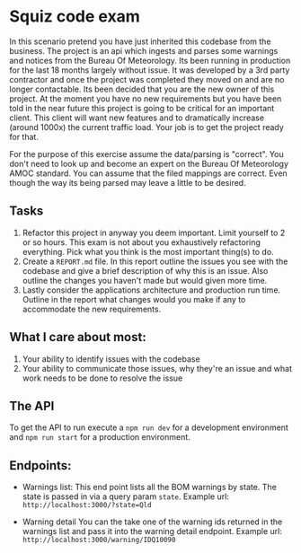 # Squiz code exam

In this scenario pretend you have just inherited this codebase from the business. The project is an api which ingests and parses some warnings and notices from the Bureau Of Meteorology. Its been running in production for the last 18 months largely without issue. It was developed by a 3rd party contractor and once the project was completed they moved on and are no longer contactable. Its been decided that you are the new owner of this project. At the moment you have no new requirements but you have been told in the near future this project is going to be critical for an important client. This client will want new features and to dramatically increase (around 1000x) the current traffic load. Your job is to get the project ready for that.

For the purpose of this exercise assume the data/parsing is "correct". You don't need to look up and become an expert on the Bureau Of Meteorology AMOC standard. You can assume that the filed mappings are correct. Even though the way its being parsed may leave a little to be desired.

## Tasks

1. Refactor this project in anyway you deem important. Limit yourself to 2 or so hours. This exam is not about you exhaustively refactoring everything. Pick what you think is the most important thing(s) to do.
2. Create a `REPORT.md` file. In this report outline the issues you see with the codebase and give a brief description of why this is an issue. Also outline the changes you haven't made but would given more time.
3. Lastly consider the applications architecture and production run time. Outline in the report what changes would you make if any to accommodate the new requirements.

## What I care about most:

1. Your ability to identify issues with the codebase
2. Your ability to communicate those issues, why they're an issue and what work needs to be done to resolve the issue

## The API

To get the API to run execute a `npm run dev` for a development environment and `npm run start` for a production environment.

## Endpoints:

- Warnings list:
  This end point lists all the BOM warnings by state. The state is passed in via a query param `state`.
  Example url: `http://localhost:3000/?state=Qld`

- Warning detail
  You can the take one of the warning ids returned in the warnings list and pass it into the warning detail endpoint.
  Example url: `http://localhost:3000/warning/IDQ10090`
